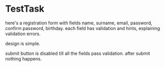 # TestTask

here's a registration form with fields name, surname, email, password, confirm password, birthday.
each field has validation and hints, explaining validation errors.

design is simple.

submit button is disabled till all the fields pass validation. after submit nothing happens.
